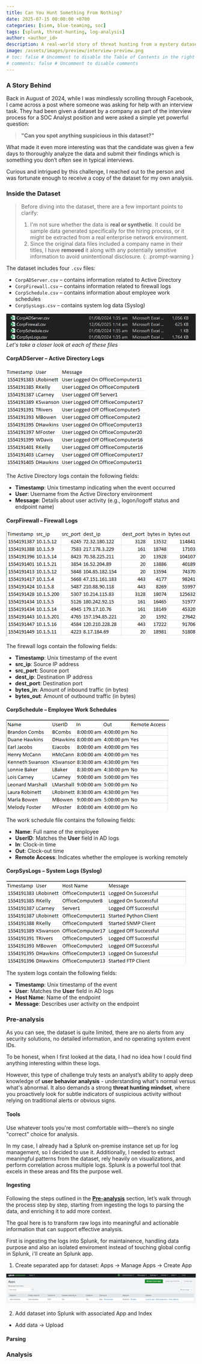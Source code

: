 ```yaml
---
title: Can You Hunt Something From Nothing?
date: 2025-07-15 00:00:00 +0700
categories: [siem, blue-teaming, soc]
tags: [splunk, threat-hunting, log-analysis]    
author: <author_id>   
description: A real-world story of threat hunting from a mystery dataset provided in a SOC analyst interview process.
image: /assets/images/preview/interview-preview.png
# toc: false # Uncomment to disable the Table of Contents in the right panel
# comments: false # Uncomment to disable comments
---
```


### A Story Behind

Back in August of 2024, while I was mindlessly scrolling through Facebook, I came across a post where someone was asking for help with an interview task. They had been given a dataset by a company as part of the interview process for a SOC Analyst position and were asked a simple yet powerful question:

> **"Can you spot anything suspicious in this dataset?"**

What made it even more interesting was that the candidate was given a few days to thoroughly analyze the data and submit their findings which is something you don’t often see in typical interviews.

Curious and intrigued by this challenge, I reached out to the person and was fortunate enough to receive a copy of the dataset for my own analysis.

### Inside the Dataset

> Before diving into the dataset, there are a few important points to clarify:
> 
> 1. I'm not sure whether the data is **real or synthetic**. It could be sample data generated specifically for the hiring process, or it might be extracted from a real enterprise network environment.
> 2. Since the original data files included a company name in their titles, I have **removed** it along with any potentially sensitive information to avoid unintentional disclosure.
{: .prompt-warning }

The dataset includes four `.csv` files:

- `CorpADServer.csv` – contains information related to Active Directory
- `CorpFirewall.csv` – contains information related to firewall logs
- `CorpSchedule.csv` – contains information about employee work schedules
- `CorpSysLogs.csv`  – contains system log data (Syslog)

![pic1](assets/images/interview-data/pic1.png)
_Let's take a closer look at each of these files_

#### CorpADServer – Active Directory Logs

![pic2](assets/images/interview-data/pic2.png)

The Active Directory logs contain the following fields:

- **Timestamp**: Unix timestamp indicating when the event occurred  
- **User**: Username from the Active Directory environment  
- **Message**: Details about user activity (e.g., logon/logoff status and endpoint name)

#### CorpFirewall – Firewall Logs

![pic3](assets/images/interview-data/pic3.png)

The firewall logs contain the following fields:

- **Timestamp**: Unix timestamp of the event  
- **src_ip**: Source IP address  
- **src_port**: Source port  
- **dest_ip**: Destination IP address  
- **dest_port**: Destination port  
- **bytes_in**: Amount of inbound traffic (in bytes)  
- **bytes_out**: Amount of outbound traffic (in bytes)

#### CorpSchedule – Employee Work Schedules

![pic4](assets/images/interview-data/pic4.png)

The work schedule file contains the following fields:

- **Name**: Full name of the employee  
- **UserID**: Matches the **User** field in AD logs  
- **In**: Clock-in time  
- **Out**: Clock-out time  
- **Remote Access**: Indicates whether the employee is working remotely

#### CorpSysLogs – System Logs (Syslog)

![pic5](assets/images/interview-data/pic5.png)

The system logs contain the following fields:

- **Timestamp**: Unix timestamp of the event  
- **User**: Matches the **User** field in AD logs  
- **Host Name**: Name of the endpoint  
- **Message**: Describes user activity on the endpoint

### Pre-analysis

As you can see, the dataset is quite limited, there are no alerts from any security solutions, no detailed information, and no operating system event IDs.

To be honest, when I first looked at the data, I had no idea how I could find anything interesting within these logs.

However, this type of challenge truly tests an analyst’s ability to apply deep knowledge of **user behavior analysis** - understanding what's normal versus what's abnormal. It also demands a strong **threat hunting mindset**, where you proactively look for subtle indicators of suspicious activity without relying on traditional alerts or obvious signs.

#### Tools 

Use whatever tools you're most comfortable with—there’s no single "correct" choice for analysis.

In my case, I already had a Splunk on-premise instance set up for log management, so I decided to use it. Additionally, I needed to extract meaningful patterns from the dataset, rely heavily on visualizations, and perform correlation across multiple logs. Splunk is a powerful tool that excels in these areas and fits the purpose well.

#### Ingesting

Following the steps outlined in the [**Pre-analysis**](https://phamthanhsang-cs.site/posts/INTERVIEW-DATA/#pre-analysis) section, let’s walk through the process step by step, starting from ingesting the logs to parsing the data, and enriching it to add more context. 

The goal here is to transform raw logs into meaningful and actionable information that can support effective analysis.

First is ingesting the logs into Splunk, for maintainence, handling data purpose and also an isolated enviroment instead of touching global config in Splunk, i'll create an Splunk app.

1. Create separated app for dataset: Apps -> Manage Apps -> Create App

![pic6](assets/images/interview-data/pic6.png)

2. Add dataset into Splunk with associated App and Index
  - Add data -> Upload


#### Parsing

### Analysis
